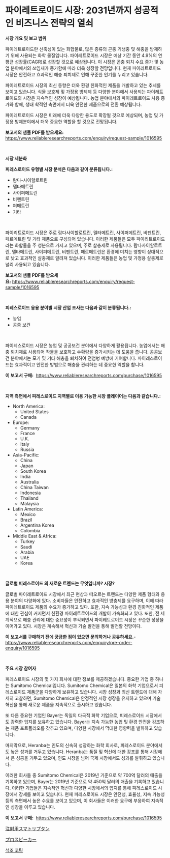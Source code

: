 <p><h1>파이레트로이드 시장: 2031년까지 성공적인 비즈니스 전략의 열쇠</h1></p><p><strong>시장 개요 및 보고 범위</strong></p>
<p><p>파이레트로이드란 신축성이 있는 화합물로, 많은 종류의 곤충 기생충 및 해충을 방제하기 위해 사용되는 화학 물질입니다. 파이레트로이드 시장은 예상 기간 동안 4.9%의 연평균 성장률(CAGR)로 성장할 것으로 예상됩니다. 이 시장은 곤충 퇴치 수요 증가 및 농업 분야에서의 쓰임새가 증가함에 따라 더욱 성장할 전망입니다. 현재 파이레트로이드 시장은 안전하고 효과적인 해충 퇴치제로 인해 꾸준한 인기를 누리고 있습니다.</p><p>파이레트로이드 시장의 최신 동향은 더욱 환경 친화적인 제품을 개발하고 있는 추세를 보이고 있습니다. 식물 보호제 및 가정용 방제제 등 다양한 분야에서 사용되는 파이레트로이드의 시장은 지속적인 성장이 예상됩니다. 농업 분야에서의 파이레트로이드 사용 증가와 함께, 생태 학적인 측면에서 더욱 안전한 제품으로의 전환 예상됩니다.</p><p>파이레트로이드 시장은 미래에 더욱 다양한 용도로 확장될 것으로 예상되며, 농업 및 가정용 방제분야에서 더욱 중요한 역할을 할 것으로 전망됩니다.</p></p>
<p><strong>보고서의 샘플 PDF를 받으세요:</strong> <a href="https://www.reliableresearchreports.com/enquiry/request-sample/1016595">https://www.reliableresearchreports.com/enquiry/request-sample/1016595</a></p>
<p>&nbsp;</p>
<p><strong>시장 세분화</strong></p>
<p><strong>피레스로이드 유형별 시장 분석은 다음과 같이 분류됩니다.:</strong></p>
<p><ul><li>람다-사이할로트린</li><li>델타메트린</li><li>사이퍼메트린</li><li>비펜트린</li><li>퍼메트린</li><li>기타</li></ul></p>
<p>&nbsp;</p>
<p><p>파이리트로이드 시장은 주로 람다사이할로트린, 델타메트린, 사이퍼메트린, 비펜트린, 페르메트린 및 기타 제품으로 구성되어 있습니다. 이러한 제품들은 모두 파이리트로이드라는 화합물을 주 성분으로 가지고 있으며, 주로 살충제로 사용됩니다. 람다사이할로트린, 델타메트린, 사이퍼메트린, 비펜트린, 페르메트린은 환경에 미치는 영향이 상대적으로 낮고 효과적인 살충제로 알려져 있습니다. 이러한 제품들은 농업 및 가정용 살충제로 널리 사용되고 있습니다.</p></p>
<p><strong>보고서의 샘플 PDF를 받으세요:</strong>&nbsp;<a href="https://www.reliableresearchreports.com/enquiry/request-sample/1016595">https://www.reliableresearchreports.com/enquiry/request-sample/1016595</a></p>
<p>&nbsp;</p>
<p><strong> 피레스로이드 응용 분야별 시장 산업 조사는 다음과 같이 분류됩니다.:</strong></p>
<p><ul><li>농업</li><li>공중 보건</li></ul></p>
<p>&nbsp;</p>
<p><p>파이레스로이드 시장은 농업 및 공공보건 분야에서 다양하게 활용됩니다. 농업에서는 해충 퇴치제로 사용되어 작물을 보호하고 수확량을 증가시키는 데 도움을 줍니다. 공공보건 분야에서는 모기 및 기타 해충을 퇴치하여 전염병 예방에 기여합니다. 파이레스로이드는 효과적이고 안전한 방법으로 해충을 관리하는 데 중요한 역할을 합니다.</p></p>
<p><strong>이 보고서 구매:</strong>&nbsp; <a href="https://www.reliableresearchreports.com/purchase/1016595">https://www.reliableresearchreports.com/purchase/1016595</a></p>
<p>&nbsp;</p>
<p><strong>지역 측면에서 피레스로이드 지역별로 이용 가능한 시장 플레이어는 다음과 같습니다.:</strong></p>
<p><ul>
    <li>
        North America:
        <ul>
            <li>United States</li>
            <li>Canada</li>
        </ul>
    </li>
    <li>
        Europe:
        <ul>
            <li>Germany</li>
            <li>France</li>
            <li>U.K.</li>
            <li>Italy</li>
            <li>Russia</li>
        </ul>
    </li>
    <li>
        Asia-Pacific:
        <ul>
            <li>China</li>
            <li>Japan</li>
            <li>South Korea</li>
            <li>India</li>
            <li>Australia</li>
            <li>China Taiwan</li>
            <li>Indonesia</li>
            <li>Thailand</li>
            <li>Malaysia</li>
        </ul>
    </li>
    <li>
        Latin America:
        <ul>
            <li>Mexico</li>
            <li>Brazil</li>
            <li>Argentina Korea</li>
            <li>Colombia</li>
        </ul>
    </li>
    <li>
        Middle East & Africa:
        <ul>
            <li>Turkey</li>
            <li>Saudi</li>
            <li>Arabia</li>
            <li>UAE</li>
            <li>Korea</li>
        </ul>
    </li>
    </ul></p>
<p>&nbsp;</p>
<p><strong>글로벌 피레스로이드 의 새로운 트렌드는 무엇입니까? 시장?</strong></p>
<p><p>글로벌 파이레트로이드 시장에서 최근 현상과 떠오르는 트렌드는 다양한 제품 형태와 응용 분야의 다양화에 있다. 소비자들은 안전하고 효과적인 방충제를 요구하며, 이에 따라 파이레트로이드 제품의 수요가 증가하고 있다. 또한, 지속 가능성과 환경 친화적인 제품에 대한 관심이 커지면서 친환경 파이레트로이드의 개발이 가속화되고 있다. 또한, 전 세계적으로 해충 관리에 대한 중요성이 부각되면서 파이레트로이드 시장은 꾸준한 성장을 이어가고 있다. 시장은 계속해서 혁신과 기술 발전을 통해 발전할 전망이다.</p></p>
<p><strong>이 보고서를 구매하기 전에 궁금한 점이 있으면 문의하거나 공유하세요.</strong>- <a href="https://www.reliableresearchreports.com/enquiry/pre-order-enquiry/1016595">https://www.reliableresearchreports.com/enquiry/pre-order-enquiry/1016595</a></p>
<p>&nbsp;</p>
<p><strong>주요 시장 참여자</strong></p>
<p><p>피레스로이드 시장의 몇 가지 회사에 대한 정보를 제공하겠습니다. 중요한 기업 중 하나는 Sumitomo Chemical입니다. Sumitomo Chemical은 일본의 화학 기업으로서 피레스로이드 제품군을 다양하게 보유하고 있습니다. 시장 성장과 최신 트렌드에 대해 자세히 고찰하면, Sumitomo Chemical은 안정적인 시장 성장을 유지하고 있으며 기술 혁신을 통해 새로운 제품을 지속적으로 출시하고 있습니다.</p><p>또 다른 중요한 기업인 Bayer는 독일의 다국적 화학 기업으로, 피레스로이드 시장에서도 강력한 입지를 보유하고 있습니다. Bayer는 지속 가능한 농업 및 환경 안전을 강조하는 제품 포트폴리오를 갖추고 있으며, 다양한 시장에서 막대한 영향력을 발휘하고 있습니다.</p><p>마지막으로, Heranba는 인도의 신속히 성장하는 화학 회사로, 피레스로이드 분야에서도 높은 성과를 거두고 있습니다. Heranba는 품질 및 혁신에 대한 강조를 통해 시장에서 큰 성공을 거두고 있으며, 인도 시장을 넘어 국제 시장에서도 성과를 발휘하고 있습니다.</p><p>이러한 회사들 중 Sumitomo Chemical은 2019년 기준으로 약 700억 달러의 매출을 기록하고 있으며, Bayer는 2019년 기준으로 약 450억 달러의 매출을 기록하고 있습니다. 이러한 기업들은 지속적인 혁신과 다양한 시장에서의 입지를 통해 피레스로이드 시장에서 강세를 보이고 있습니다. 현재 피레스로이드 시장은 안전성, 효율성, 지속 가능성 등의 측면에서 높은 수요를 보이고 있으며, 이 회사들은 이러한 요구에 부응하여 지속적인 성장을 이루고 있습니다.</p></p>
<p><strong>이 보고서 구매:</strong>&nbsp;&nbsp;<a href="https://www.reliableresearchreports.com/purchase/1016595">https://www.reliableresearchreports.com/purchase/1016595</a></p>
<p><p><a href="https://medium.com/@jimmieraun892023/%E6%B3%A8%E5%B0%84%E5%8F%AF%E8%83%BD%E3%82%B9%E3%83%9E%E3%83%88%E3%83%AA%E3%83%97%E3%82%BF%E3%83%B3%E5%B8%82%E5%A0%B4%E3%81%AE%E6%B4%9E%E5%AF%9F-%E5%B8%82%E5%A0%B4%E5%8B%95%E5%90%91-%E6%88%90%E9%95%B7-2024%E5%B9%B4%E3%81%8B%E3%82%892031%E5%B9%B4%E3%81%BE%E3%81%A7%E3%81%AE%E4%BA%88%E6%B8%AC-09823246d41c">注射用スマトリプタン</a></p><p><a href="https://medium.com/@amarart56456/%E3%83%97%E3%83%AD%E3%82%B9%E3%83%94%E3%83%BC%E3%82%AB%E3%83%BC%E5%B8%82%E5%A0%B4-%E7%AB%B6%E4%BA%89%E5%88%86%E6%9E%90-%E5%B8%82%E5%A0%B4%E5%8B%95%E5%90%91-2031%E5%B9%B4%E3%81%BE%E3%81%A7%E3%81%AE%E4%BA%88%E6%B8%AC-55ffc54ed615">プロスピーカー</a></p><p><a href="https://medium.com/@ukaszduda1/2024%EB%85%84%EB%B6%80%ED%84%B0-2031%EB%85%84%EA%B9%8C%EC%A7%80-%EC%98%88%EC%83%81%EB%90%98%EB%8A%94-%EC%84%9D%EC%A1%B0-%EC%BD%94%ED%8C%85-%EC%8B%9C%EC%9E%A5%EC%9D%98-%EC%B6%94%EC%84%B8-%EB%B0%8F-%EC%8B%9C%EC%9E%A5-%EB%B6%84%EC%84%9D-4bb3a4ec0661">석조 코팅</a></p></p>
